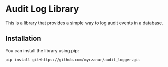 # Audit Log Library

This is a library that provides a simple way to log audit events in a database.

## Installation

You can install the library using pip:

```bash
pip install git+https://github.com/myrzanur/audit_logger.git
```